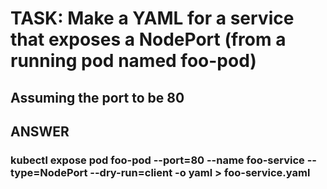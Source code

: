 

# TASK:  Make a YAML for a service that exposes a NodePort (from a running pod named foo-pod)
##       Assuming the port to be 80

## ANSWER


###  kubectl expose pod foo-pod --port=80 --name foo-service --type=NodePort --dry-run=client -o yaml > foo-service.yaml
